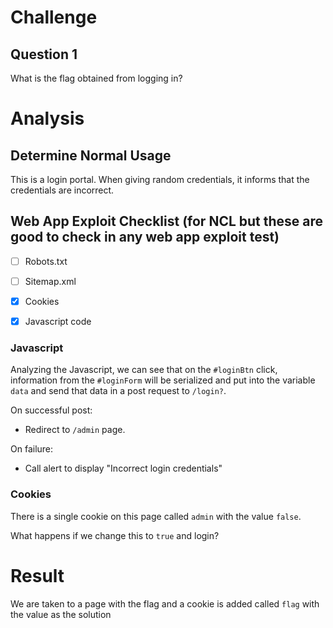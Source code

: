 # Challenge

## Question 1
What is the flag obtained from logging in?

# Analysis 
## Determine Normal Usage
This is a login portal. When giving random credentials, it informs that the credentials are incorrect.

## Web App Exploit Checklist (for NCL but these are good to check in any web app exploit test)
- [ ] Robots.txt
- [ ] Sitemap.xml
- [X] Cookies
- [X] Javascript code


### Javascript
Analyzing the Javascript, we can see that on the `#loginBtn` click, information from the `#loginForm` will be serialized and put into the variable `data` and send that data in a post request to `/login?`.

On successful post:
- Redirect to `/admin` page.

On failure:
- Call alert to display "Incorrect login credentials"

### Cookies
There is a single cookie on this page called `admin` with the value `false`. 

What happens if we change this to `true` and login?

# Result
We are taken to a page with the flag and a cookie is added called `flag` with the value as the solution
